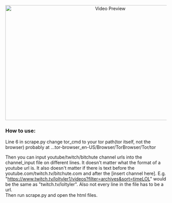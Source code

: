 <p align="center"><img alt="Video Preview" src="./showcase.gif" width="640" height="360"/></p>
             
### How to use:  
Line 6 in scrape.py change tor_cmd to your tor path(tor itself, not the browser) probably at ...tor-browser_en-US/Browser/TorBrowser/Tor/tor  
  
Then you can input youtube/twitch/bitchute channel urls into the channel_input file on different lines.  It doesn't matter what the format of a youtube url is.  It also doesn't matter if there is text before the youtube.com/twitch.tv/bitchute.com and after the [insert channel here].  E.g. "https://www.twitch.tv/loltyler1/videos?filter=archives&sort=timeLOL" would be the same as "twitch.tv/loltyler".  Also not every line in the file has to be a url.  
Then run scrape.py and open the html files.
